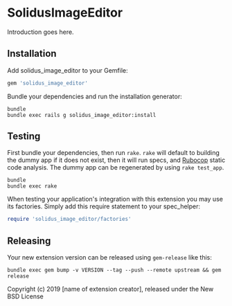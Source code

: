 SolidusImageEditor
==================

Introduction goes here.

Installation
------------

Add solidus_image_editor to your Gemfile:

```ruby
gem 'solidus_image_editor'
```

Bundle your dependencies and run the installation generator:

```shell
bundle
bundle exec rails g solidus_image_editor:install
```

Testing
-------

First bundle your dependencies, then run `rake`. `rake` will default to building the dummy app if it does not exist, then it will run specs, and [Rubocop](https://github.com/bbatsov/rubocop) static code analysis. The dummy app can be regenerated by using `rake test_app`.

```shell
bundle
bundle exec rake
```

When testing your application's integration with this extension you may use its factories.
Simply add this require statement to your spec_helper:

```ruby
require 'solidus_image_editor/factories'
```

Releasing
---------

Your new extension version can be released using `gem-release` like this:

```shell
bundle exec gem bump -v VERSION --tag --push --remote upstream && gem release
```

Copyright (c) 2019 [name of extension creator], released under the New BSD License
